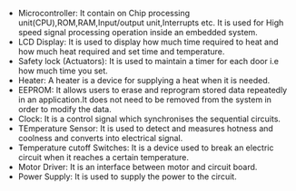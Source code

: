* Microcontroller:
     It contain on Chip processing unit(CPU),ROM,RAM,Input/output unit,Interrupts etc. It is used for High speed signal processing operation inside an embedded system.
* LCD Display:
     It is used to display how much time required to heat and how much heat required and set time and temperature.
* Safety lock (Actuators):
     It is used to maintain a timer for each door i.e how much time you set.
* Heater:
     A heater is a device for supplying a heat when it is needed.
* EEPROM:
     It allows users to erase and reprogram stored data repeatedly in an application.It does not need to be removed from the system in order to modify the data.
* Clock:
     It is a control signal which synchronises the sequential circuits.
* TEmperature Sensor:
     It is used to detect and measures hotness and coolness and converts into electrical signal.
* Temperature cutoff Switches:
      It is a device used to break an electric circuit when it reaches a certain temperature.
* Motor Driver:
     It is an interface between motor and circuit board.
* Power Supply:
     It is used to supply the power to the circuit.

